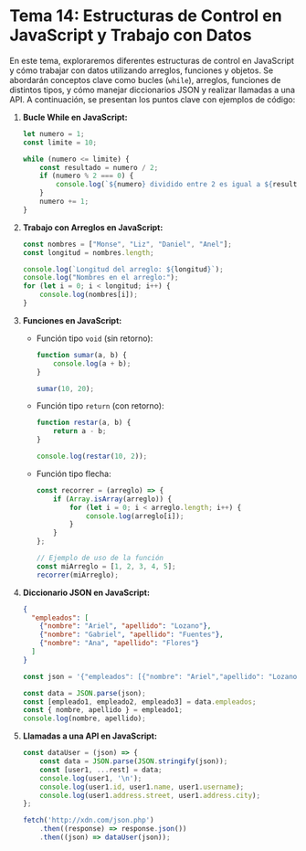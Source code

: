 # Tema 14: Estructuras de Control en JavaScript y Trabajo con Datos

En este tema, exploraremos diferentes estructuras de control en JavaScript y cómo trabajar con datos utilizando arreglos, funciones y objetos. Se abordarán conceptos clave como bucles (`while`), arreglos, funciones de distintos tipos, y cómo manejar diccionarios JSON y realizar llamadas a una API. A continuación, se presentan los puntos clave con ejemplos de código:

1. **Bucle While en JavaScript:**
   ```javascript
   let numero = 1;
   const limite = 10;

   while (numero <= limite) {
       const resultado = numero / 2;
       if (numero % 2 === 0) {
           console.log(`${numero} dividido entre 2 es igual a ${resultado}`);
       }
       numero += 1;
   }
   ```

2. **Trabajo con Arreglos en JavaScript:**
   ```javascript
   const nombres = ["Monse", "Liz", "Daniel", "Anel"];
   const longitud = nombres.length;

   console.log(`Longitud del arreglo: ${longitud}`);
   console.log("Nombres en el arreglo:");
   for (let i = 0; i < longitud; i++) {
       console.log(nombres[i]);
   }
   ```

3. **Funciones en JavaScript:**
   - Función tipo `void` (sin retorno):
     ```javascript
     function sumar(a, b) {
         console.log(a + b);
     }

     sumar(10, 20);
     ```

   - Función tipo `return` (con retorno):
     ```javascript
     function restar(a, b) {
         return a - b;
     }

     console.log(restar(10, 2));
     ```

   - Función tipo flecha:
     ```javascript
     const recorrer = (arreglo) => {
         if (Array.isArray(arreglo)) {
             for (let i = 0; i < arreglo.length; i++) {
                 console.log(arreglo[i]);
             }
         }
     };

     // Ejemplo de uso de la función
     const miArreglo = [1, 2, 3, 4, 5];
     recorrer(miArreglo);
     ```

4. **Diccionario JSON en JavaScript:**
   ```json
   {
     "empleados": [
       {"nombre": "Ariel", "apellido": "Lozano"},
       {"nombre": "Gabriel", "apellido": "Fuentes"},
       {"nombre": "Ana", "apellido": "Flores"}
     ]
   }
   ```

   ```javascript
   const json = '{"empleados": [{"nombre": "Ariel","apellido": "Lozano"}, {"nombre": "Gabriel","apellido": "Fuentes"}, {"nombre": "Ana","apellido": "Flores"}]}';

   const data = JSON.parse(json);
   const [empleado1, empleado2, empleado3] = data.empleados;
   const { nombre, apellido } = empleado1;
   console.log(nombre, apellido);
   ```

5. **Llamadas a una API en JavaScript:**
   ```javascript
   const dataUser = (json) => {
       const data = JSON.parse(JSON.stringify(json));
       const [user1, ...rest] = data;
       console.log(user1, '\n');
       console.log(user1.id, user1.name, user1.username);
       console.log(user1.address.street, user1.address.city);
   };

   fetch('http://xdn.com/json.php')
       .then((response) => response.json())
       .then((json) => dataUser(json));
   ```

